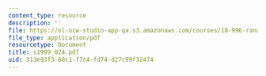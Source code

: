 ```yaml
---
content_type: resource
description: ''
file: https://ol-ocw-studio-app-qa.s3.amazonaws.com/courses/18-996-random-matrix-theory-and-its-applications-spring-2004/313e93f368c1f7c4fd74d27c99f32474_s1999_024.pdf
file_type: application/pdf
resourcetype: Document
title: s1999_024.pdf
uid: 313e93f3-68c1-f7c4-fd74-d27c99f32474
---
```

